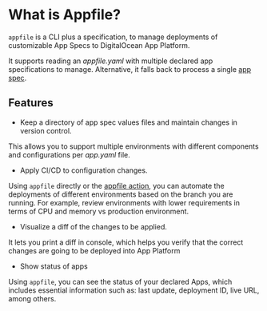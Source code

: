 # What is Appfile?

`appfile` is a CLI plus a specification, to manage deployments of customizable App Specs to DigitalOcean App Platform.

It supports reading an *appfile.yaml* with multiple declared app specifications to manage. Alternative, it falls back to process a single [app spec](https://www.digitalocean.com/docs/app-platform/references/app-specification-reference/).

## Features

* Keep a directory of app spec values files and maintain changes in version control.

This allows you to support multiple environments with different components and configurations per *app.yaml* file.

* Apply CI/CD to configuration changes.

Using `appfile` directly or the [appfile action](https://github.com/renehernandez/action-appfile), you can automate the deployments of different environments based on the branch you are running. For example, review environments with lower requirements in terms of CPU and memory vs production environment.

* Visualize a diff of the changes to be applied.

It lets you print a diff in console, which helps you verify that the correct changes are going to be deployed into App Platform

* Show status of apps

Using `appfile`, you can see the status of your declared Apps, which includes essential information such as: last update, deployment ID, live URL, among others.
